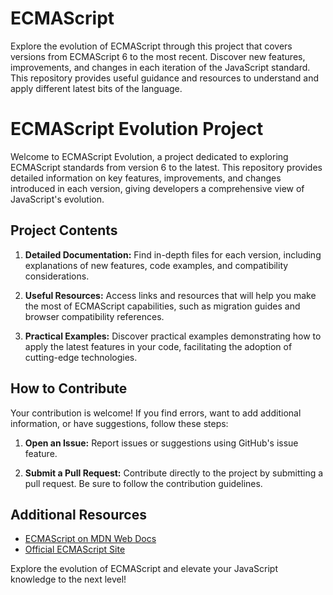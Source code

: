 # ECMAScript
Explore the evolution of ECMAScript through this project that covers versions from ECMAScript 6 to the most recent. Discover new features, improvements, and changes in each iteration of the JavaScript standard. This repository provides useful guidance and resources to understand and apply different latest bits of the language.

# ECMAScript Evolution Project

Welcome to ECMAScript Evolution, a project dedicated to exploring ECMAScript standards from version 6 to the latest. This repository provides detailed information on key features, improvements, and changes introduced in each version, giving developers a comprehensive view of JavaScript's evolution.

## Project Contents

1. **Detailed Documentation:** Find in-depth files for each version, including explanations of new features, code examples, and compatibility considerations.

2. **Useful Resources:** Access links and resources that will help you make the most of ECMAScript capabilities, such as migration guides and browser compatibility references.

3. **Practical Examples:** Discover practical examples demonstrating how to apply the latest features in your code, facilitating the adoption of cutting-edge technologies.

## How to Contribute

Your contribution is welcome! If you find errors, want to add additional information, or have suggestions, follow these steps:

1. **Open an Issue:** Report issues or suggestions using GitHub's issue feature.

2. **Submit a Pull Request:** Contribute directly to the project by submitting a pull request. Be sure to follow the contribution guidelines.

## Additional Resources

- [ECMAScript on MDN Web Docs](https://developer.mozilla.org/en-US/docs/Web/JavaScript)
- [Official ECMAScript Site](https://www.ecma-international.org/ecma-262/)

Explore the evolution of ECMAScript and elevate your JavaScript knowledge to the next level!
